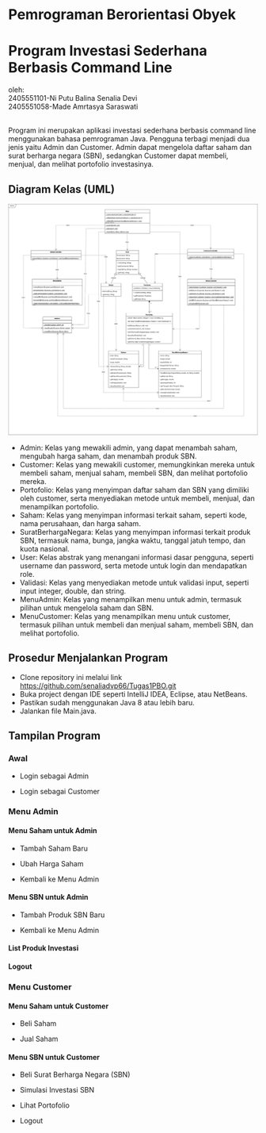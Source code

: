 # Pemrograman Berorientasi Obyek
# Program Investasi Sederhana Berbasis Command Line

oleh:  
2405551101-Ni Putu Balina Senalia Devi  
2405551058-Made Amrtasya Saraswati<br><br>

Program ini merupakan aplikasi investasi sederhana berbasis command line menggunakan bahasa pemrograman Java.
Pengguna terbagi menjadi dua jenis yaitu Admin dan Customer. Admin dapat mengelola daftar saham dan surat berharga negara (SBN), sedangkan Customer dapat membeli, menjual, dan melihat portofolio investasinya.

## Diagram Kelas (UML)

![UML Diagram](./uml.png)
- Admin: Kelas yang mewakili admin, yang dapat menambah saham, mengubah harga saham, dan menambah produk SBN.  
- Customer: Kelas yang mewakili customer, memungkinkan mereka untuk membeli saham, menjual saham, membeli SBN, dan melihat portofolio mereka.
- Portofolio: Kelas yang menyimpan daftar saham dan SBN yang dimiliki oleh customer, serta menyediakan metode untuk membeli, menjual, dan menampilkan portofolio.
- Saham: Kelas yang menyimpan informasi terkait saham, seperti kode, nama perusahaan, dan harga saham.
- SuratBerhargaNegara: Kelas yang menyimpan informasi terkait produk SBN, termasuk nama, bunga, jangka waktu, tanggal jatuh tempo, dan kuota nasional.
- User: Kelas abstrak yang menangani informasi dasar pengguna, seperti username dan password, serta metode untuk login dan mendapatkan role.
- Validasi: Kelas yang menyediakan metode untuk validasi input, seperti input integer, double, dan string.
- MenuAdmin: Kelas yang menampilkan menu untuk admin, termasuk pilihan untuk mengelola saham dan SBN.
- MenuCustomer: Kelas yang menampilkan menu untuk customer, termasuk pilihan untuk membeli dan menjual saham, membeli SBN, dan melihat portofolio.

## Prosedur Menjalankan Program

- Clone repository ini melalui link https://github.com/senaliadvp66/Tugas1PBO.git
- Buka project dengan IDE seperti IntelliJ IDEA, Eclipse, atau NetBeans.
- Pastikan sudah menggunakan Java 8 atau lebih baru.
- Jalankan file Main.java. 

## Tampilan Program
### Awal
- Login sebagai Admin

- Login sebagai Customer

### Menu Admin

#### Menu Saham untuk Admin

- Tambah Saham Baru

- Ubah Harga Saham

- Kembali ke Menu Admin

#### Menu SBN untuk Admin
- Tambah Produk SBN Baru

- Kembali ke Menu Admin

#### List Produk Investasi

#### Logout


### Menu Customer

#### Menu Saham untuk Customer

- Beli Saham

- Jual Saham

#### Menu SBN untuk Customer

- Beli Surat Berharga Negara (SBN)

- Simulasi Investasi SBN

- Lihat Portofolio

- Logout

